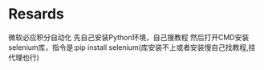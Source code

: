 # Resards
微软必应积分自动化
先自己安装Python环境，自己搜教程
然后打开CMD安装selenium库，指令是:pip install selenium(库安装不上或者安装慢自己找教程,挂代理也行)
